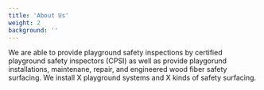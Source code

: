 ```yaml
---
title: 'About Us'
weight: 2
background: ''
---
```


We are able to provide playground safety inspections by certified playground safety inspectors (CPSI) as well as provide playgorund installations, maintenane, repair, and engineered wood fiber safety surfacing. We install X playground systems and X kinds of safety surfacing.

